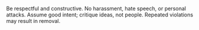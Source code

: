 Be respectful and constructive. No harassment, hate speech, or personal attacks.
Assume good intent; critique ideas, not people. Repeated violations may result in removal.
